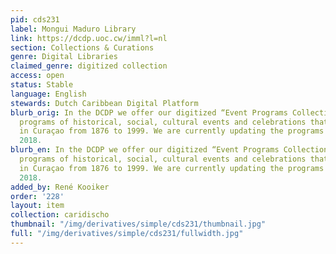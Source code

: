 ```yaml
---
pid: cds231
label: Mongui Maduro Library
link: https://dcdp.uoc.cw/imml?l=nl
section: Collections & Curations
genre: Digital Libraries
claimed_genre: digitized collection
access: open
status: Stable
language: English
stewards: Dutch Caribbean Digital Platform
blurb_orig: In the DCDP we offer our digitized “Event Programs Collection” that concerns
  programs of historical, social, cultural events and celebrations that took place
  in Curaçao from 1876 to 1999. We are currently updating the programs from 2000 to
  2018.
blurb_en: In the DCDP we offer our digitized “Event Programs Collection” that concerns
  programs of historical, social, cultural events and celebrations that took place
  in Curaçao from 1876 to 1999. We are currently updating the programs from 2000 to
  2018.
added_by: René Kooiker
order: '228'
layout: item
collection: caridischo
thumbnail: "/img/derivatives/simple/cds231/thumbnail.jpg"
full: "/img/derivatives/simple/cds231/fullwidth.jpg"
---
```

